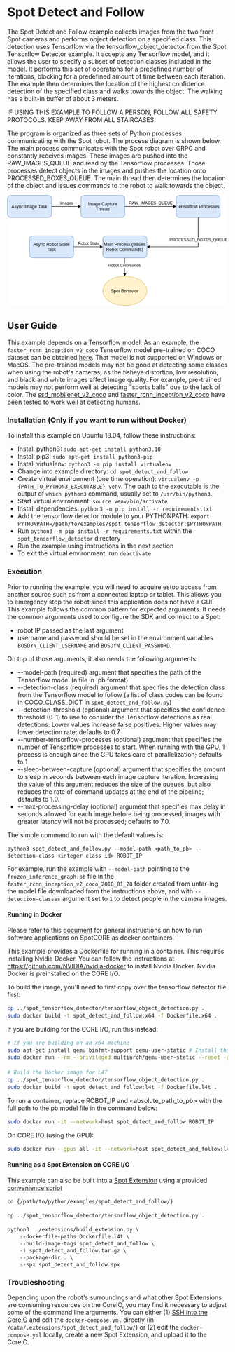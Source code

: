 <!--
Copyright (c) 2023 Boston Dynamics, Inc.  All rights reserved.

Downloading, reproducing, distributing or otherwise using the SDK Software
is subject to the terms and conditions of the Boston Dynamics Software
Development Kit License (20191101-BDSDK-SL).
-->

# Spot Detect and Follow

The Spot Detect and Follow example collects images from the two front Spot cameras and performs object detection on a specified class. This detection uses Tensorflow via the tensorflow_object_detector from the Spot Tensorflow Detector example. It accepts any Tensorflow model, and it allows the user to specify a subset of detection classes included in the model. It performs this set of operations for a predefined number of iterations, blocking for a predefined amount of time between each iteration. The example then determines the location of the highest confidence detection of the specified class and walks towards the object. The walking has a built-in buffer of about 3 meters.

IF USING THIS EXAMPLE TO FOLLOW A PERSON, FOLLOW ALL SAFETY PROTOCOLS. KEEP AWAY FROM ALL STAIRCASES.

The program is organized as three sets of Python processes communicating with the Spot robot. The process diagram is shown below. The main process communicates with the Spot robot over GRPC and constantly receives images. These images are pushed into the RAW_IMAGES_QUEUE and read by the Tensorflow processes. Those processes detect objects in the images and pushes the location onto PROCESSED_BOXES_QUEUE. The main thread then determines the location of the object and issues commands to the robot to walk towards the object.

<img src="documentation/Detect_and_Follow.png" alt="Process Diagram" width="800"/>

## User Guide

This example depends on a Tensorflow model. As an example, the `faster_rcnn_inception_v2_coco` Tensorflow model pre-trained on COCO dataset can be obtained [here](http://download.tensorflow.org/models/object_detection/faster_rcnn_inception_v2_coco_2018_01_28.tar.gz). That model is not supported on Windows or MacOS.
The pre-trained models may not be good at detecting some classes when using the robot's cameras, as the fisheye distortion, low resolution, and black and white images affect image quality. For example, pre-trained models may not perform well at detecting "sports balls" due to the lack of color. The [ssd_mobilenet_v2_coco](http://download.tensorflow.org/models/object_detection/ssd_mobilenet_v2_coco_2018_03_29.tar.gz) and [faster_rcnn_inception_v2_coco](http://download.tensorflow.org/models/object_detection/faster_rcnn_inception_v2_coco_2018_01_28.tar.gz) have been tested to work well at detecting humans.

### Installation (Only if you want to run without Docker)

To install this example on Ubuntu 18.04, follow these instructions:

- Install python3: `sudo apt-get install python3.10`
- Install pip3: `sudo apt-get install python3-pip`
- Install virtualenv: `python3 -m pip install virtualenv`
- Change into example directory: `cd spot_detect_and_follow`
- Create virtual environment (one time operation): `virtualenv -p {PATH_TO_PYTHON3_EXECUTABLE} venv`. The path to the executable is the output of `which python3` command, usually set to `/usr/bin/python3`.
- Start virtual environment: `source venv/bin/activate`
- Install dependencies: `python3 -m pip install -r requirements.txt`
- Add the tensorflow detector module to your PYTHONPATH: `export PYTHONPATH=/path/to/examples/spot_tensorflow_detector:$PYTHONPATH`
- Run `python3 -m pip install -r requirements.txt` within the `spot_tensorflow_detector` directory
- Run the example using instructions in the next section
- To exit the virtual environment, run `deactivate`

### Execution

Prior to running the example, you will need to acquire estop access from another source such as from a connected laptop or tablet. This allows you to emergency stop the robot since this application does not have a GUI.
This example follows the common pattern for expected arguments. It needs the common arguments used to configure the SDK and connect to a Spot:

- robot IP passed as the last argument
- username and password should be set in the environment variables `BOSDYN_CLIENT_USERNAME` and `BOSDYN_CLIENT_PASSWORD`.

On top of those arguments, it also needs the following arguments:

- --model-path (required) argument that specifies the path of the Tensorflow model (a file in .pb format)
- --detection-class (required) argument that specifies the detection class from the Tensorflow model to follow (a list of class codes can be found in COCO_CLASS_DICT in `spot_detect_and_follow.py`)
- --detection-threshold (optional) argument that specifies the confidence threshold (0-1) to use to consider the Tensorflow detections as real detections. Lower values increase false positives. Higher values may lower detection rate; defaults to 0.7
- --number-tensorflow-processes (optional) argument that specifies the number of Tensorflow processes to start. When running with the GPU, 1 process is enough since the GPU takes care of parallelization; defaults to 1
- --sleep-between-capture (optional) argument that specifies the amount to sleep in seconds between each image capture iteration. Increasing the value of this argument reduces the size of the queues, but also reduces the rate of command updates at the end of the pipeline; defaults to 1.0.
- --max-processing-delay (optional) argument that specifies max delay in seconds allowed for each image before being processed; images with greater latency will not be processed; defaults to 7.0.

The simple command to run with the default values is:

```
python3 spot_detect_and_follow.py --model-path <path_to_pb> --detection-class <integer class id> ROBOT_IP
```

For example, run the example with `--model-path` pointing to the `frozen_inference_graph.pb` file in the `faster_rcnn_inception_v2_coco_2018_01_28` folder created from untar-ing the model file downloaded from the instructions above, and with `--detection-classes` argument set to `1` to detect people in the camera images.

#### Running in Docker

Please refer to this [document](../../../docs/payload/docker_containers.md) for general instructions on how to run software applications on SpotCORE as docker containers.

This example provides a Dockerfile for running in a container. This requires installing Nvidia Docker.
You can follow the instructions at https://github.com/NVIDIA/nvidia-docker to install Nvidia Docker.
Nvidia Docker is preinstalled on the CORE I/O.

To build the image, you'll need to first copy over the tensorflow detector file first:

```sh
cp ../spot_tensorflow_detector/tensorflow_object_detection.py .
sudo docker build -t spot_detect_and_follow:x64 -f Dockerfile.x64 .
```

If you are building for the CORE I/O, run this instead:

```sh
# If you are building on an x64 machine
sudo apt-get install qemu binfmt-support qemu-user-static # Install the qemu packages
sudo docker run --rm --privileged multiarch/qemu-user-static --reset -p yes # This step will execute the registering scripts

# Build the Docker image for L4T
cp ../spot_tensorflow_detector/tensorflow_object_detection.py .
sudo docker build -t spot_detect_and_follow:l4t -f Dockerfile.l4t .
```

To run a container, replace ROBOT_IP and <absolute_path_to_pb> with the full path to the pb model file in the command below:

```sh
sudo docker run -it --network=host spot_detect_and_follow ROBOT_IP
```

On CORE I/O (using the GPU):

```sh
sudo docker run --gpus all -it --network=host spot_detect_and_follow:l4t ROBOT_IP
```

#### Running as a Spot Extension on CORE I/O

This example can also be built into a [Spot Extension](../../../docs/payload/docker_containers.md) using a provided [convenience script](../extensions/README.md)

```
cd {/path/to/python/examples/spot_detect_and_follow/}

cp ../spot_tensorflow_detector/tensorflow_object_detection.py .

python3 ../extensions/build_extension.py \
    --dockerfile-paths Dockerfile.l4t \
    --build-image-tags spot_detect_and_follow \
    -i spot_detect_and_follow.tar.gz \
    --package-dir . \
    --spx spot_detect_and_follow.spx
```

### Troubleshooting

Depending upon the robot's surroundings and what other Spot Extensions are consuming resources on the CoreIO, you may find it necessary to adjust some of the command line arguments. You can either (1) [SSH into the CoreIO](../../../docs/payload/coreio_documentation.md#how-to-connect-via-ssh) and edit the `docker-compose.yml` directly (in `/data/.extensions/spot_detect_and_follow/`) or (2) edit the `docker-compose.yml` locally, create a new Spot Extension, and upload it to the CoreIO.

